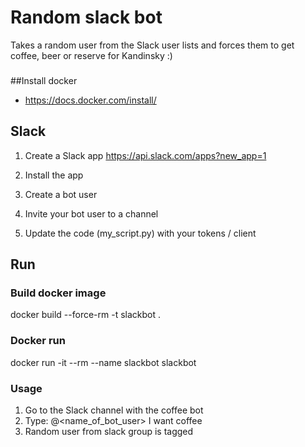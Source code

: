 # Random slack bot
Takes a random user from the Slack user lists and forces them to get coffee, beer or reserve for Kandinsky :)

###
##Install docker
- https://docs.docker.com/install/

## Slack
1) Create a Slack app
https://api.slack.com/apps?new_app=1

2) Install the app

3) Create a bot user

4) Invite your bot user to a channel

5) Update the code (my_script.py) with your tokens / client

## Run
### Build docker image
docker build --force-rm -t slackbot .

### Docker run
docker run -it --rm --name slackbot slackbot

### Usage
1) Go to the Slack channel with the coffee bot
2) Type: @<name_of_bot_user> I want coffee
3) Random user from slack group is tagged